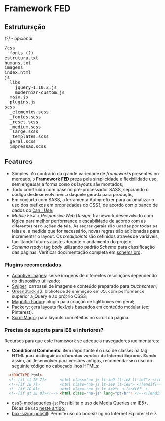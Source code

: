 # Framework FED

## Estruturação

*(?) - opcional*

<pre>
/css
  fonts (?)
estrutura.txt
humans.txt
imagens
index.html
js
  libs
    jquery-1.10.2.js
    modernizr-custom.js
  main.js
  plugins.js
scss
  _elementos.scss
  _fontes.scss
  _reset.scss
  _medium.scss
  _large.scss
  _templates.scss
  geral.scss
  impressao.scss
</pre>

## Features

  * Simples. Ao contrário da grande variedade de *frameworks* presentes no mercado, o **Framework FED** preza pela simplicidade e flexibilidade uso, sem engessar a forma como os layouts são montados;
  * Todo construído com base no pré-processador SASS, separando o código de desenvolvimento daquele gerado para produção;
  * Em conjunto com SASS, a ferramenta Autoprefixer para automatizar o uso dos prefixos em propriedades do CSS3, de acordo com o banco de dados do [Can I Use](http://caniuse.com/);
  * *Mobile First + Responsive Web Design*: framework desenvolvido com lógica para melhor performance e escabilidade de acordo com as diferentes resoluções de tela. As regras gerais são usadas por todas as telas e, a medida que for necessário, novas regras são adicionadas para incrementar o layout. Os *breakpoints* são definidos através de variáveis, facilitando futuros ajustes durante o andamento do projeto;
  * *Schema ready*: tag *body* utilizando padrão *Schema* para classificação das páginas. Verificar documentação completa em [schema.org](http://schema.org/).

### Plugins recomendados

  * [Adaptive Images](http://adaptive-images.com/): serve imagens de diferentes resoluções dependendo do dispositivo utilizado;
  * [Swiper](https://github.com/nolimits4web/Swiper): carrossel de imagens e conteúdo preparado para *touchscreen*;
  * [GreenStock JS](https://github.com/greensock/GreenSock-JS): biblioteca de animação em JS, com performance superior a jQuery e ao próprio CSS3;
  * [Magnific Popup](https://github.com/dimsemenov/Magnific-Popup): plugin para criação de lightboxes em geral;
  * [Packery](https://github.com/metafizzy/packery): gera layouts flexíveis baseados em conteúdo modular (ex: Pinterest).
  * [ScrollMagic](http://janpaepke.github.io/ScrollMagic): para layouts com efeitos no scroll da página.

### Precisa de suporte para IE8 e inferiores?

Recursos para que este framework se adeque a navegadores rudimentares:

  * **Conditional Comments**: item importante é o uso de classes na tag HTML para distinguir as diferentes versões do Internet Explorer. Sendo assim, ao desenvolver para versões antigas, recomenda-se o uso do seguinte código no cabeçado lhos HTMLs:
  
```html
  <!DOCTYPE html>
  <!--[if lt IE 7]>      <html class="no-js lt-ie9 lt-ie8 lt-ie7"> <![endif]-->
  <!--[if IE 7]>         <html class="no-js lt-ie9 lt-ie8"> <![endif]-->
  <!--[if IE 8]>         <html class="no-js lt-ie9"> <![endif]-->
  <!--[if gt IE 8]><!--> <html class="no-js" lang="pt-br"> <!--<![endif]-->
```
  * [css3-mediaqueries-js](https://github.com/livingston/css3-mediaqueries-js): Possibilita o uso de Media Queries em IE5+. Dicas de uso [neste artigo](http://coding.smashingmagazine.com/2011/08/10/techniques-for-gracefully-degrading-media-queries/);
  * [box-sizing polyfill](https://github.com/Schepp/box-sizing-polyfill): Permite uso do box-sizing no Internet Explorer 6 e 7.